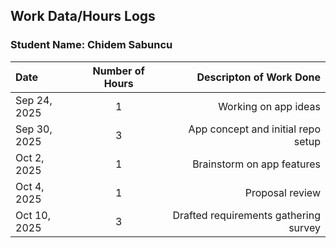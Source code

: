 ## Work Data/Hours Logs

### Student Name: Chidem Sabuncu 

| Date               | Number of Hours              | Descripton of Work Done     |
| :---               |    :----:                    |          ---: |
| Sep 24, 2025       | 1        | Working on app ideas  |
| Sep 30, 2025       | 3        | App concept and initial repo setup  |
| Oct 2, 2025        | 1        | Brainstorm on app features |
| Oct 4, 2025        | 1        | Proposal review  |
|Oct 10, 2025        | 3        | Drafted requirements gathering survey |
